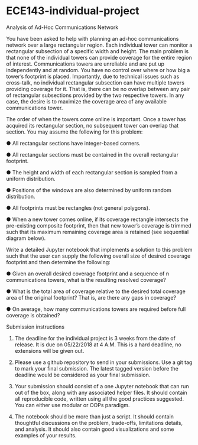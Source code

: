 # ECE143-individual-project
Analysis of Ad-Hoc Communications Network

You have been asked to help with planning an ad-hoc communications network over a large
rectangular region. Each individual tower can monitor a rectangular subsection of a specific
width and height. The main problem is that none of the individual towers can provide
coverage for the entire region of interest. Communications towers are unreliable and are put
up independently and at random. You have no control over where or how big a tower’s
footprint is placed. Importantly, due to technical issues such as cross-talk, no individual
rectangular subsection can have multiple towers providing coverage for it. That is, there can
be no overlap between any pair of rectangular subsections provided by the two respective
towers. In any case, the desire is to maximize the coverage area of any available
communications tower.

The order of when the towers come online is important. Once a tower has acquired its
rectangular section, no subsequent tower can overlap that section. You may assume the
following for this problem:

● All rectangular sections have integer-based corners.

● All rectangular sections must be contained in the overall rectangular footprint.

● The height and width of each rectangular section is sampled from a uniform
distribution.

● Positions of the windows are also determined by uniform random distribution.

● All footprints must be rectangles (not general polygons).

● When a new tower comes online, if its coverage rectangle intersects the pre-existing
composite footprint, then that new tower’s coverage is trimmed such that its
maximum remaining coverage area is retained (see sequential diagram below).


Write a detailed Jupyter notebook that implements a solution to this problem such that the
user can supply the following overall size of desired coverage footprint and then determine
the following:

● Given an overall desired coverage footprint and a sequence of n communications
towers, what is the resulting resolved coverage?

● What is the total area of coverage relative to the desired total coverage area of the
original footprint? That is, are there any gaps in coverage?

● On average, how many communications towers are required before full coverage is
obtained?


Submission instructions

1. The deadline for the individual project is 3 weeks from the date of release. It is due
on 05/22/2018 at 4 A.M. This is a hard deadline, no extensions will be given out.

2. Please use a github repository to send in your submissions. Use a git tag to mark your
final submission. The latest tagged version before the deadline would be considered as
your final submission.

3. Your submission should consist of a one Jupyter notebook that can run out of the box,
along with any associated helper files. It should contain all reproducible code, written
using all the good practices suggested. You can either use modular or OOPs paradigm.

4. The notebook should be more than just a script. It should contain thoughtful
discussions on the problem, trade-offs, limitations details, and analysis. It should also
contain good visualizations and some examples of your results.
